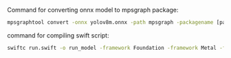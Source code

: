 Command for converting onnx model to mpsgraph package:

```bash
mpsgraphtool convert -onnx yolov8m.onnx -path mpsgraph -packagename [package name]
```

command for compiling swift script:
```bash
swiftc run.swift -o run_model -framework Foundation -framework Metal -framework MetalPerformanceShadersGraph
```